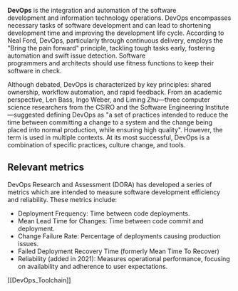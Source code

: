 **DevOps** is the integration and automation of the software development and information technology operations. DevOps encompasses necessary tasks of software development and can lead to shortening development time and improving the development life cycle. According to Neal Ford, DevOps, particularly through continuous delivery, employs the "Bring the pain forward" principle, tackling tough tasks early, fostering automation and swift issue detection. Software programmers and architects should use fitness functions to keep their software in check.

Although debated, DevOps is characterized by key principles: shared ownership, workflow automation, and rapid feedback. From an academic perspective, Len Bass, Ingo Weber, and Liming Zhu—three computer science researchers from the CSIRO and the Software Engineering Institute—suggested defining DevOps as "a set of practices intended to reduce the time between committing a change to a system and the change being placed into normal production, while ensuring high quality". However, the term is used in multiple contexts. At its most successful, DevOps is a combination of specific practices, culture change, and tools.

## Relevant metrics
DevOps Research and Assessment (DORA) has developed a series of metrics which are intended to measure software development efficiency and reliability. These metrics include: 
- Deployment Frequency: Time between code deployments.
- Mean Lead Time for Changes: Time between code commit and deployment.
- Change Failure Rate: Percentage of deployments causing production issues.
- Failed Deployment Recovery Time (formerly Mean Time To Recover)
- Reliability (added in 2021): Measures operational performance, focusing on availability and adherence to user expectations.


[[DevOps_Toolchain]]